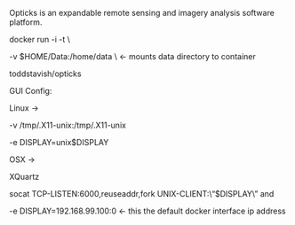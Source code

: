 Opticks is an expandable remote sensing and imagery analysis software platform.


docker run -i -t \

-v $HOME/Data:/home/data \ <- mounts data directory to container

toddstavish/opticks

GUI Config:

Linux ->

-v /tmp/.X11-unix:/tmp/.X11-unix

-e DISPLAY=unix$DISPLAY

OSX ->

XQuartz

socat TCP-LISTEN:6000,reuseaddr,fork UNIX-CLIENT:\“$DISPLAY\” and

-e DISPLAY=192.168.99.100:0 <- this the default docker interface ip address
